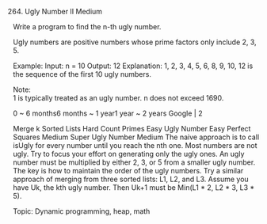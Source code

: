 264. Ugly Number II
Medium

Write a program to find the n-th ugly number.

Ugly numbers are positive numbers whose prime factors only include 2, 3, 5. 

Example:
Input: n = 10
Output: 12
Explanation: 1, 2, 3, 4, 5, 6, 8, 9, 10, 12 is the sequence of the first 10 ugly numbers.

Note:  
1 is typically treated as an ugly number.
n does not exceed 1690.

0 ~ 6 months6 months ~ 1 year1 year ~ 2 years
Google | 2

Merge k Sorted Lists Hard
Count Primes Easy
Ugly Number Easy
Perfect Squares Medium
Super Ugly Number Medium
The naive approach is to call isUgly for every number until you reach the nth one. Most numbers are not ugly. Try to focus your effort on generating only the ugly ones.
An ugly number must be multiplied by either 2, 3, or 5 from a smaller ugly number.
The key is how to maintain the order of the ugly numbers. Try a similar approach of merging from three sorted lists: L1, L2, and L3.
Assume you have Uk, the kth ugly number. Then Uk+1 must be Min(L1 * 2, L2 * 3, L3 * 5).

Topic: Dynamic programming, heap, math
